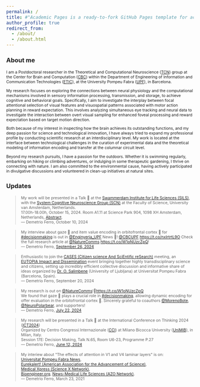 ```yaml
---
permalink: /
title: #"Academic Pages is a ready-to-fork GitHub Pages template for academic personal websites"
author_profile: true
redirect_from: 
  - /about/
  - /about.html
---
```


<h3>About me</h3>

<p style="font-size:.75em">I am a Postdoctoral researcher in the Theoretical and Computational Neuroscience (<a href="https://www.upf.edu/web/tcn" target="_blank">TCN</a>) group at the Center for Brain and Computation (<a href="https://www.upf.edu/web/cbc" target="_blank">CBC</a>) within the Department of Engineering of Information and Communication Technologies (<a href="https://www.upf.edu/web/etic" target="_blanK">ETIC</a>), at the University Pompeu Fabra (<a href="https://www.upf.edu/" target="_blanK">UPF</a>), in Barcelona. </p>

<p style="font-size:.75em">My research focuses on exploring the connections between neural physiology and the computational mechanisms involved in sensory information processing, transmission, and storage, to achieve cognitive and behavioral goals. Specifically, I aim to investigate the interplay between focal attentional selection of visual features and visuospatial patterns associated with motor action planning in reward expectation. This involves analyzing simultaneous eye tracking and neural data to investigate the interaction between overt visual sampling for enhanced foveal processing and reward expectation based on target motion direction.</p>

<p style="font-size:.75em">Both because of my interest in inspecting how the brain achieves its outstanding functions, and my deep passion for science and technological innovation, I have always tried to expand my professional profile by conducting scientific research at an interdisciplinary level. My work is located at the interface between technological challenges in the curation of experimental data and the theoretical modeling of information encoding and transfer at the columnar circuit level.</p>

<p style="font-size:.75em">Beyond my research pursuits, I have a passion for the outdoors. Whether it is swimming regularly, embarking on hiking or climbing adventures, or indulging in some therapeutic gardening, I thrive on connecting with nature. I am also committed to the environmental cause, having actively participated in divulgative discussions and volunteered in clean-up initiatives at natural sites.</p>

<h3>Updates</h3>
<blockquote class="twitter-tweet"><p style="font-size:.75em" lang="en" dir="ltr">My work will be presented in a Talk 💬 at the <a href="https://sils.uva.nl/" target="_blank">Swammerdam Institute for Life Sciences (SILS)</a>, with the <a href="https://sils.uva.nl/content/research-groups/cognitive-and-systems-neuroscience/cognitive-and-systems-neuroscience.html" target="_blank">System Cognitive Neuroscience Group (SCN)</a> at the Faculty of Science, University van Amsterdam, Netherlands.<br/>
17.00h-18.00h, October 15, 2024. Room A1.11 at Science Park 904, 1098 XH Amsterdam, Netherlands, <a href="/files/UvATNC2024Abstract.pdf" target="_blank" type="application/pdf">Abstract</a>.
<br/>&mdash; Demetrio Ferro, October 10, 2024</p></blockquote> 


<blockquote class="twitter-tweet"><p style="font-size:.75em" lang="en" dir="ltr">My interview about gaze 👀 and item value encoding in orbitofrontal cortex 🧠 for <a target="_blank" href="https://twitter.com/hashtag/decisionmaking?src=hash&amp;ref_src=twsrc%5Etfw">#decisionmaking</a> is out in <a target="_blank" href="https://twitter.com/enginyeria_upf?ref_src=twsrc%5Etfw">@Enginyeria_UPF</a> News 📢! <a target="_blank" href="https://twitter.com/cbcUPF?ref_src=twsrc%5Etfw">@CBCUPF</a> <a target="_blank" href="https://t.co/nxIrtrtL9O">https://t.co/nxIrtrtL9O</a> Check the full research article at <a target="_blank" href="https://twitter.com/NatureComms?ref_src=twsrc%5Etfw">@NatureComms</a> <a target="_blank" href="https://t.co/W1oNUzcZpQ">https://t.co/W1oNUzcZpQ</a>!<br/>&mdash; Demetrio Ferro, <a target="_blank" href="https://twitter.com/Isotope56/status/1839337511442931973?ref_src=twsrc%5Etfw">September 26, 2024</a></p></blockquote> 

<blockquote class="twitter-tweet"><p style="font-size:.75em" lang="en" dir="ltr">Enthusiastic to join the <a target="_blank" href="https://d-ferro.github.io/files/CASESUPF2024.pdf"> CASES (Citizen science And SciEntific reSearch)</a> meeting, an <a target="_blank" href="https://eutopia-university.eu/">EUTOPIA Impact and Dissemination</a> event bringing together highly transdisciplinary science and citizens, setting up incredibly efficient collective discussion and informative share of ideas organized by <a target="_blank" href="https://eutopia-university.eu/english-version/sif-post-doctoral-fellowships/sif-3rd-cohort-fellows-ornella-salimbene-university-of-ljubljana">Dr. O. Salimbene</a> (University of Ljubljana) at Universitat Pompeu Fabra (Barcelona, Spain).<br/>&mdash; Demetrio Ferro, September 20, 2024</p></blockquote> 

<blockquote class="twitter-tweet" data-media-max-width="560"><p style="font-size:.75em" lang="en" dir="ltr">My research is out on <a target="_blank" href="https://twitter.com/NatureComms?ref_src=twsrc%5Etfw">@NatureComms</a>!🎉<a target="_blank" href="https://t.co/W1oNUzcZpQ">https://t.co/W1oNUzcZpQ</a><br>We found that gaze 👀 plays a crucial role in <a target="_blank" href="https://twitter.com/hashtag/decisionmaking?src=hash&amp;ref_src=twsrc%5Etfw">#decisionmaking</a>, allowing dynamic encoding for offer evaluation in the orbitofrontal cortex 🧠. Sincerely grateful to coauthors <a target="_blank" href="https://twitter.com/MorenoBote?ref_src=twsrc%5Etfw">@MorenoBote</a>, <a target="_blank" href="https://twitter.com/NeuroPolarbear?ref_src=twsrc%5Etfw">@NeuroPolarbear</a>, and supporters!<br/> &mdash; Demetrio Ferro, <a target="_blank" href="https://twitter.com/Isotope56/status/1815366925846708510?ref_src=twsrc%5Etfw">July 22, 2024</a></p></blockquote> 

<blockquote class="twitter-tweet" data-media-max-width="560"><p style="font-size:.75em" lang="en" dir="ltr">My research will be presented in a Talk 💬 at the International Conference on Thinking 2024 (<a href="https://ict2024.com/" target="_blank">ICT2024</a>)<br/> Organized by Centro Congressi Internazionale (<a href="https://www.ccicongress.com/" target="_blank">CCI</a>) at Milano Bicocca University (<a href="https://en.unimib.it/" target="_blank">UniMiB</a>), in Milan, Italy. <br/>
Session 17E: Decision Making, Talk N.65, Room U6-23, Programme P.27<br/>
  &mdash; Demetrio Ferro, <a href="https://d-ferro.github.io/files/ProgrammeICT2024.pdf#page=14" target="_blank" type="appication/pdf">June 12, 2024</a></p></blockquote>


<blockquote class="twitter-tweet" data-media-max-width="560"><p style="font-size:.75em" lang="en" dir="ltr">
  My interiew about "The effects of attention in V1 and V4 laminar layers" is on:<br/>
  <a href="https://www.upf.edu/c/portal/update_language?p_l_id=230627930&redirect=%2Fweb%2Ffocus%2Fnoticies%2F-%2Fasset_publisher%2FqOocsyZZDGHL%2Fcontent%2Fid%2F244381810%2F&languageId=en_US" target="_blank">Universitat Pompeu Fabra News</a>,<br/>
  <a href="https://www.eurekalert.org/news-releases/771144" target="_blank">Eurekalert! (American Association for the Advancement of Science)</a>, <br/>
  <a href="https://medicalxpress.com/news/2021-04-function-cortical-brain-cells-modulated.html?src_id=alt" target="_blank">Medical Xpress (Science X Network)</a>, <br/> 
  <a href="https://bioengineer.org/the-structure-and-function-of-cortical-brain-cells-modulated-by-attention/" target="_blank">Bioengineer.org</a>, <a href="https://www.news-medical.net/news/20210408/Study-shows-how-signal-propagation-circuit-is-modulated-by-attention.aspx" target="_blank">News-Medical Life Sciences (AZO Network)</a>.
<br/>
  &mdash; Demetrio Ferro, March 23, 2021</p></blockquote>

